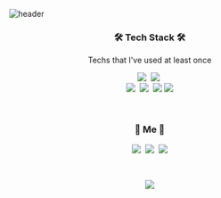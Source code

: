 ![header](https://capsule-render.vercel.app/api?type=waving&color=auto&height=300&section=header&text=Hello%20there!👋&fontSize=90&animation=fadeIn&fontAlignY=38&descAlignY=51&descAlign=62)
</p>
<h3 align="center">🛠 Tech Stack 🛠</h3>

<p align="center"> Techs that I've used at least once </p>

<p align="center">
  <!--<img src="https://img.shields.io/badge/Python-3766AB?style=flat-square&logo=Python&logoColor=white"/></a>&nbsp -->
  <img src="https://img.shields.io/badge/Java-007396?style=flat-square&logo=Java&logoColor=white"/></a>&nbsp 
  <img src="https://img.shields.io/badge/Javascript-ffb13b?style=flat-square&logo=javascript&logoColor=white"/></a>&nbsp 
  <br>
  <img src="https://img.shields.io/badge/SpringBoot-6DB33F?style=flat-square&logo=Spring&logoColor=white"/></a>&nbsp 
  <img src="https://img.shields.io/badge/aws-333664?style=flat-square&logo=amazon-aws&logoColor=white"/></a>&nbsp 
  <img src="https://img.shields.io/badge/Node-13c81b?style=flat-square&logo=Node.js&logoColor=white"/></a> 
  <img src="https://img.shields.io/badge/express-13c81b?style=flat-square&logo=Express&logoColor=white"/></a>
</p>

<br>
<h3 align="center"> 🌊 Me 🌊 </h3>
<p align="center">
  <a href="https://velog.io/@woo0_hooo"><img src="https://img.shields.io/badge/-LinkedIn-blue?style=flat-square&logo=Linkedin&logoColor=white&link=https://www.linkedin.com/in/johneysuk1995"/></a>&nbsp
  <a href="https://www.instagram.com/imeanhyunil/"><img src="https://img.shields.io/badge/Instagram-E4405F?style=flat-square&logo=Instagram&logoColor=white&link=https://www.instagram.com/woo0_hooo/"/></a>&nbsp
  <a href="mailto:viliketh1s98@naver.com"><img src="https://img.shields.io/badge/Gmail-d14836?style=flat-square&logo=Gmail&logoColor=white&link=sukhyunil19@gmail.com"/></a>
</p>
<br>

<p align="center">
  <a href="https://hits.seeyoufarm.com"><img src="https://hits.seeyoufarm.com/api/count/incr/badge.svg?url=https%3A%2F%2Fgithub.com%2Fjohney-suk&count_bg=%2379C83D&title_bg=%23555555&icon=&icon_color=%23E7E7E7&title=hits&edge_flat=false"/></a>                        
</p>
